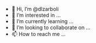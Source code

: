 - 👋 Hi, I’m @dlzarboli
- 👀 I’m interested in ...
- 🌱 I’m currently learning ...
- 💞️ I’m looking to collaborate on ...
- 📫 How to reach me ...

<!---
dlzarboli/dlzarboli is a ✨ special ✨ repository because its `README.md` (this file) appears on your GitHub profile.
You can click the Preview link to take a look at your changes.
--->
